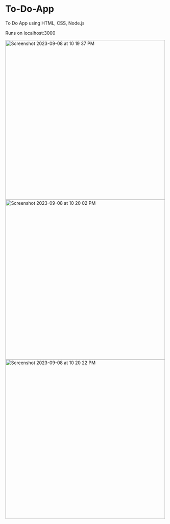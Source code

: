 # To-Do-App
To Do App using HTML, CSS, Node.js

Runs on localhost:3000

<img width="500" alt="Screenshot 2023-09-08 at 10 19 37 PM" src="https://github.com/mansidhamne/To-Do-App/assets/129254413/efd1809a-93c0-4bf4-81ed-68d4da1f351c">
<img width="500" alt="Screenshot 2023-09-08 at 10 20 02 PM" src="https://github.com/mansidhamne/To-Do-App/assets/129254413/248a8196-fc6a-4947-b0c1-edb277617fc8">
<img width="500" alt="Screenshot 2023-09-08 at 10 20 22 PM" src="https://github.com/mansidhamne/To-Do-App/assets/129254413/854f2f80-2f68-4301-bcdb-e05c813c455b">
